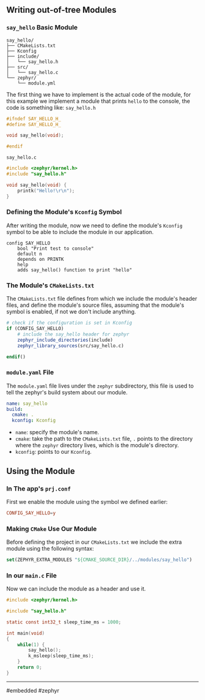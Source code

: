 ## Writing out-of-tree Modules
### `say_hello` Basic Module

```
say_hello/
├── CMakeLists.txt
├── Kconfig
├── include/
│   └── say_hello.h
├── src/
│   └── say_hello.c
└── zephyr/
    └── module.yml
```
The first thing we have to implement is the actual code of the module, for this example we implement a module that prints `hello` to the console, the code is something like:
`say_hello.h`
```C
#ifndef SAY_HELLO_H_
#define SAY_HELLO_H_

void say_hello(void);

#endif
```
`say_hello.c`
```C
#include <zephyr/kernel.h>
#include "say_hello.h"

void say_hello(void) {
    printk("Hello!\r\n");
}
```
### Defining the Module's `Kconfig` Symbol
After writing the module, now we need to define the module's `Kconfig` symbol to be able to include the module in our application.
```Kconfig
config SAY_HELLO
    bool "Print test to console"
    default n
    depends on PRINTK
    help
	adds say_hello() function to print "hello"
```
### The Module's `CMakeLists.txt`
The `CMakeLists.txt` file defines from which we include the module's header files, and define the module's source files, assuming that the module's symbol is enabled, if not we don't include anything.
```CMake
# check if the configuration is set in Kconfig
if (CONFIG_SAY_HELLO)
    # include the say_hello header for zephyr
    zephyr_include_directories(include)
    zephyr_library_sources(src/say_hello.c)

endif()
```
### `module.yaml` File
The `module.yaml` file lives under the `zephyr` subdirectory, this file is used to tell the zephyr's build system about our module.
```yaml
name: say_hello
build:
  cmake: .
  kconfig: Kconfig
```
- `name`: specify the module's name.
- `cmake`: take the path to the `CMakeLists.txt` file, `.` points to the directory where the `zephyr` directory lives, which is the module's directory.
- `kconfig`: points to our `Kconfig`.
## Using the Module
### In The app's `prj.conf` 
First we enable the module using the symbol we defined earlier:
```conf
CONFIG_SAY_HELLO=y
```
### Making `CMake` Use Our Module
Before defining the project in our `CMakeLists.txt` we include the extra module using the following syntax:
```CMake
set(ZEPHYR_EXTRA_MODULES "${CMAKE_SOURCE_DIR}/../modules/say_hello")
```
### In our `main.c` File
Now we can include the module as a header and use it.
```C
#include <zephyr/kernel.h>

#include "say_hello.h"

static const int32_t sleep_time_ms = 1000;

int main(void)
{
    while(1) {
		say_hello();
		k_msleep(sleep_time_ms);
    }
    return 0;
}
```
---
#embedded #zephyr 